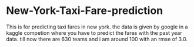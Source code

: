 # New-York-Taxi-Fare-prediction
This is for predicting taxi fares in new york. the data is given by google in a kaggle competion where you have to predict the fares with the past year data. till now there are 630 teams and i am around 100 with an rmse of 3.0.
